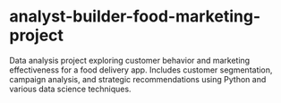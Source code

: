 # analyst-builder-food-marketing-project
Data analysis project exploring customer behavior and marketing effectiveness for a food delivery app. Includes customer segmentation, campaign analysis, and strategic recommendations using Python and various data science techniques.
